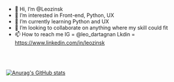 - 👋 Hi, I’m @Leozinsk
- 👀 I’m interested in Front-end, Python, UX
- 🌱 I’m currently learning Python and UX
- 💞️ I’m looking to collaborate on anything where my skill could fit
- 📫 How to reach me IG = @leo_dartagnan Lkdin = https://www.linkedin.com/in/leozinsk

<!---
Leozinsk/Leozinsk is a ✨ special ✨ repository because its `README.md` (this file) appears on your GitHub profile.
You can click the Preview link to take a look at your changes.
--->
<br><br><br>
[![Anurag's GitHub stats](https://github-readme-stats.vercel.app/api?username=Leozinsk)](https://github.com/Leozinsk/github-readme-stats)
